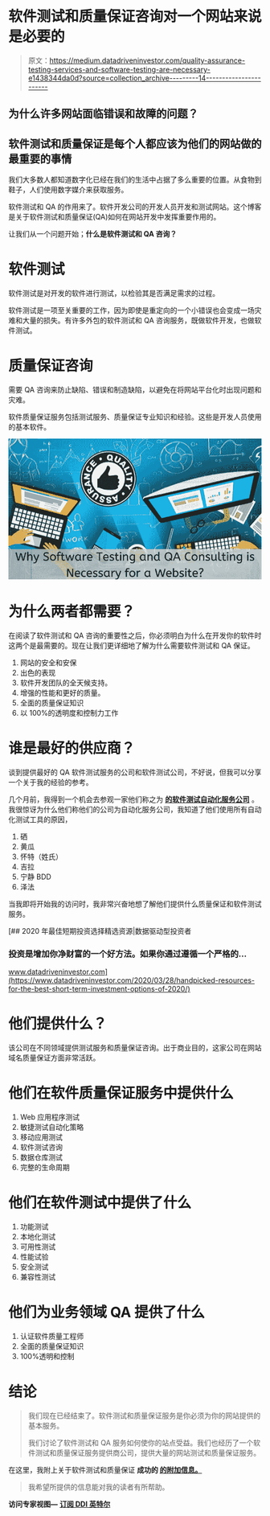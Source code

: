 # 软件测试和质量保证咨询对一个网站来说是必要的

> 原文：<https://medium.datadriveninvestor.com/quality-assurance-testing-services-and-software-testing-are-necessary-e1438344da0d?source=collection_archive---------14----------------------->

## 为什么许多网站面临错误和故障的问题？

## 软件测试和质量保证是每个人都应该为他们的网站做的最重要的事情

我们大多数人都知道数字化已经在我们的生活中占据了多么重要的位置。从食物到鞋子，人们使用数字媒介来获取服务。

软件测试和 QA 的作用来了。软件开发公司的开发人员开发和测试网站。这个博客是关于软件测试和质量保证(QA)如何在网站开发中发挥重要作用的。

让我们从一个问题开始；**什么是软件测试和 QA 咨询？**

# **软件测试**

软件测试是对开发的软件进行测试，以检验其是否满足需求的过程。

软件测试是一项至关重要的工作，因为即使是重定向的一个小错误也会变成一场灾难和大量的损失。有许多外包的软件测试和 QA 咨询服务，既做软件开发，也做软件测试。

# **质量保证咨询**

需要 QA 咨询来防止缺陷、错误和制造缺陷，以避免在将网站平台化时出现问题和灾难。

软件质量保证服务包括测试服务、质量保证专业知识和经验。这些是开发人员使用的基本软件。

![](img/18d808e19f44c4b8490a68af8c35d3ba.png)

# 为什么两者都需要？

在阅读了软件测试和 QA 咨询的重要性之后，你必须明白为什么在开发你的软件时这两个是最需要的。现在让我们更详细地了解为什么需要软件测试和 QA 保证。

1.  网站的安全和安保
2.  出色的表现
3.  软件开发团队的全天候支持。
4.  增强的性能和更好的质量。
5.  全面的质量保证知识
6.  以 100%的透明度和控制力工作

# 谁是最好的供应商？

谈到提供最好的 QA 软件测试服务的公司和软件测试公司，不好说，但我可以分享一个关于我的经验的参考。

几个月前，我得到一个机会去参观一家他们称之为 [**的软件测试自动化服务公司**](https://www.bacancytechnology.com/quality-assurance-testing-services) 。我很惊讶为什么他们称他们的公司为自动化服务公司，我知道了他们使用所有自动化测试工具的原因，

1.  硒
2.  黄瓜
3.  怀特（姓氏）
4.  吉拉
5.  宁静 BDD
6.  泽法

当我即将开始我的访问时，我非常兴奋地想了解他们提供什么质量保证和软件测试服务。

[](https://www.datadriveninvestor.com/2020/03/28/handpicked-resources-for-the-best-short-term-investment-options-of-2020/) [## 2020 年最佳短期投资选择精选资源|数据驱动型投资者

### 投资是增加你净财富的一个好方法。如果你通过遵循一个严格的…

www.datadriveninvestor.com](https://www.datadriveninvestor.com/2020/03/28/handpicked-resources-for-the-best-short-term-investment-options-of-2020/) 

# 他们提供什么？

该公司在不同领域提供测试服务和质量保证咨询。出于商业目的，这家公司在网站域名质量保证方面非常活跃。

# 他们在软件质量保证服务中提供什么

1.  Web 应用程序测试
2.  敏捷测试自动化策略
3.  移动应用测试
4.  软件测试咨询
5.  数据仓库测试
6.  完整的生命周期

# 他们在软件测试中提供了什么

1.  功能测试
2.  本地化测试
3.  可用性测试
4.  性能试验
5.  安全测试
6.  兼容性测试

# 他们为业务领域 QA 提供了什么

1.  认证软件质量工程师
2.  全面的质量保证知识
3.  100%透明和控制

# 结论

> 我们现在已经结束了。软件测试和质量保证服务是你必须为你的网站提供的基本服务。
> 
> 我们讨论了软件测试和 QA 服务如何使你的站点受益。我们也经历了一个软件测试和质量保证服务提供商公司，提供大量的网站测试和质量保证服务。

在这里，我附上关于软件测试和质量保证 **成功的 [**的附加信息。**](https://www.bacancytechnology.com/blog/qa-transformation-and-its-impact-on-the-digital-transformation)**

> 我希望所提供的信息能对我的读者有所帮助。

**访问专家视图—** [**订阅 DDI 英特尔**](https://datadriveninvestor.com/ddi-intel)